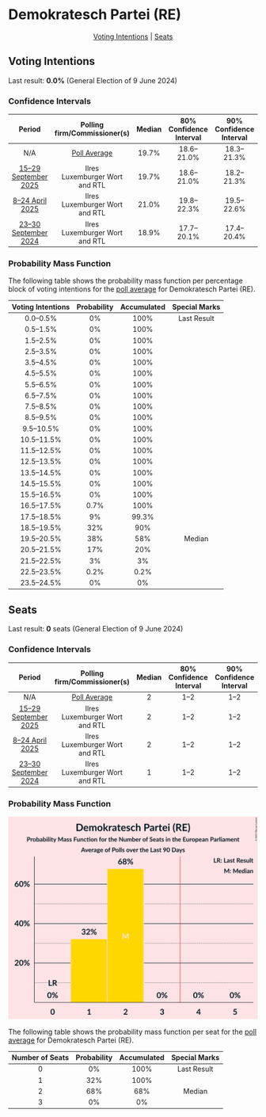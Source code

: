 # Demokratesch Partei (RE)

<p align="center"><a href="#voting-intentions">Voting Intentions</a> | <a href="#seats">Seats</a></p>

## Voting Intentions

Last result: **0.0%** (General Election of 9 June 2024)

### Confidence Intervals

| Period     | Polling firm/Commissioner(s) | Median | 80% Confidence Interval | 90% Confidence Interval | 95% Confidence Interval | 99% Confidence Interval |
|:----------:|:----------------:|:-----------:|:-----------------------:|:-----------------------:|:-----------------------:|:-----------------------:|
| N/A | [Poll Average](average.html) | 19.7% | 18.6–21.0% | 18.3–21.3% | 18.0–21.6% | 17.4–22.2% |
| [15–29 September 2025](2025-09-29-Ilres.html) | Ilres <br> Luxemburger Wort and RTL | 19.7% | 18.6–21.0% | 18.2–21.3% | 18.0–21.6% | 17.4–22.2% |
| [8–24 April 2025](2025-04-24-Ilres.html) | Ilres <br> Luxemburger Wort and RTL | 21.0% | 19.8–22.3% | 19.5–22.6% | 19.2–22.9% | 18.7–23.5% |
| [23–30 September 2024](2024-09-30-Ilres.html) | Ilres <br> Luxemburger Wort and RTL | 18.9% | 17.7–20.1% | 17.4–20.4% | 17.1–20.7% | 16.6–21.3% |

### Probability Mass Function

The following table shows the probability mass function per percentage block of voting intentions for the [poll average](average.html) for Demokratesch Partei (RE).

| Voting Intentions | Probability | Accumulated | Special Marks |
|:-----------------:|:-----------:|:-----------:|:-------------:|
| 0.0–0.5% | 0% | 100% | Last Result |
| 0.5–1.5% | 0% | 100% |  |
| 1.5–2.5% | 0% | 100% |  |
| 2.5–3.5% | 0% | 100% |  |
| 3.5–4.5% | 0% | 100% |  |
| 4.5–5.5% | 0% | 100% |  |
| 5.5–6.5% | 0% | 100% |  |
| 6.5–7.5% | 0% | 100% |  |
| 7.5–8.5% | 0% | 100% |  |
| 8.5–9.5% | 0% | 100% |  |
| 9.5–10.5% | 0% | 100% |  |
| 10.5–11.5% | 0% | 100% |  |
| 11.5–12.5% | 0% | 100% |  |
| 12.5–13.5% | 0% | 100% |  |
| 13.5–14.5% | 0% | 100% |  |
| 14.5–15.5% | 0% | 100% |  |
| 15.5–16.5% | 0% | 100% |  |
| 16.5–17.5% | 0.7% | 100% |  |
| 17.5–18.5% | 9% | 99.3% |  |
| 18.5–19.5% | 32% | 90% |  |
| 19.5–20.5% | 38% | 58% | Median |
| 20.5–21.5% | 17% | 20% |  |
| 21.5–22.5% | 3% | 3% |  |
| 22.5–23.5% | 0.2% | 0.2% |  |
| 23.5–24.5% | 0% | 0% |  |


## Seats

Last result: **0** seats (General Election of 9 June 2024)

### Confidence Intervals

| Period     | Polling firm/Commissioner(s) | Median | 80% Confidence Interval | 90% Confidence Interval | 95% Confidence Interval | 99% Confidence Interval |
|:----------:|:----------------:|:------:|:-----------------------:|:-----------------------:|:-----------------------:|:-----------------------:|
| N/A | [Poll Average](average.html) | 2 | 1–2 | 1–2 | 1–2 | 1–2 |
| [15–29 September 2025](2025-09-29-Ilres.html) | Ilres <br> Luxemburger Wort and RTL | 2 | 1–2 | 1–2 | 1–2 | 1–2 |
| [8–24 April 2025](2025-04-24-Ilres.html) | Ilres <br> Luxemburger Wort and RTL | 2 | 1–2 | 1–2 | 1–2 | 1–2 |
| [23–30 September 2024](2024-09-30-Ilres.html) | Ilres <br> Luxemburger Wort and RTL | 1 | 1–2 | 1–2 | 1–2 | 1–2 |

### Probability Mass Function

![Graph with seats probability mass function not yet produced](average-seats-pmf-demokrateschparteire.png "Seats Probability Mass Function")

The following table shows the probability mass function per seat for the [poll average](average.html) for Demokratesch Partei (RE).

| Number of Seats | Probability | Accumulated | Special Marks |
|:---------------:|:-----------:|:-----------:|:-------------:|
| 0 | 0% | 100% | Last Result |
| 1 | 32% | 100% |  |
| 2 | 68% | 68% | Median |
| 3 | 0% | 0% |  |


